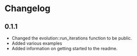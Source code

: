 # Changelog

## 0.1.1

* Changed the evolution::run_iterations function to be public.
* Added various examples
* Added information on getting started to the readme.